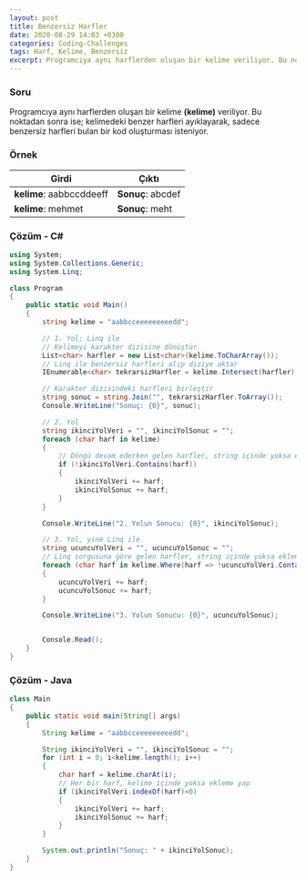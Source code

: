 ```yaml
---
layout: post
title: Benzersiz Harfler
date: 2020-08-29 14:03 +0300
categories: Coding-Challenges
tags: Harf, Kelime, Benzersiz
excerpt: Programcıya aynı harflerden oluşan bir kelime veriliyor. Bu noktadan sonraysa, kelimedeki benzer harfleri ayıklayarak, sadece benzersiz harfleri bulan bir kod oluşturması isteniyor....
---
```

### Soru
Programcıya aynı harflerden oluşan bir kelime **(kelime)** veriliyor. Bu noktadan sonra ise; kelimedeki benzer harfleri ayıklayarak, sadece benzersiz harfleri bulan bir kod oluşturması isteniyor.

### Örnek

| Girdi                    | Çıktı             |
|--------------------------|-------------------|
| **kelime**: aabbccddeeff | **Sonuç**: abcdef |
| **kelime**: mehmet       | **Sonuç**: meht   |

### Çözüm - C#
```csharp
using System;
using System.Collections.Generic;
using System.Linq;

class Program
{
    public static void Main()
    {
        string kelime = "aabbcceeeeeeeeedd";

        // 1. Yol; Linq ile
        // Kelimeyi karakter dizisine dönüştür
        List<char> harfler = new List<char>(kelime.ToCharArray());
        // Linq ile benzersiz harfleri alıp diziye aktar
        IEnumerable<char> tekrarsizHarfler = kelime.Intersect(harfler);

        // Karakter dizisindeki harfleri birleştir
        string sonuc = string.Join("", tekrarsizHarfler.ToArray());
        Console.WriteLine("Sonuç: {0}", sonuc);

        // 2. Yol
        string ikinciYolVeri = "", ikinciYolSonuc = "";
        foreach (char harf in kelime)
        {
            // Döngü devam ederken gelen harfler, string içinde yoksa ekleme yap
            if (!ikinciYolVeri.Contains(harf))
            {
                ikinciYolVeri += harf;
                ikinciYolSonuc += harf;
            }
        }

        Console.WriteLine("2. Yolun Sonucu: {0}", ikinciYolSonuc);

        // 3. Yol, yine Linq ile
        string ucuncuYolVeri = "", ucuncuYolSonuc = "";
        // Linq sorgusuna göre gelen harfler, string içinde yoksa ekleme yap
        foreach (char harf in kelime.Where(harf => !ucuncuYolVeri.Contains(harf)))
        {
            ucuncuYolVeri += harf;
            ucuncuYolSonuc += harf;
        }

        Console.WriteLine("3. Yolun Sonucu: {0}", ucuncuYolSonuc);


        Console.Read();
    }
}
```

### Çözüm - Java
```java
class Main 
{
	public static void main(String[] args) 
	{
		String kelime = "aabbcceeeeeeeeedd";

		String ikinciYolVeri = "", ikinciYolSonuc = "";
		for (int i = 0; i<kelime.length(); i++) 
		{
			char harf = kelime.charAt(i);
			// Her bir harf, kelime içinde yoksa ekleme yap
			if (ikinciYolVeri.indexOf(harf)<0) 
			{
				ikinciYolVeri += harf;
				ikinciYolSonuc += harf;
			}
		}

		System.out.println("Sonuç: " + ikinciYolSonuc);
	}
}
```
